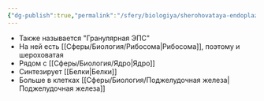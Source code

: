 ```yaml
---
{"dg-publish":true,"permalink":"/sfery/biologiya/sherohovataya-endoplazmaticheskaya-set/","tags":["Общаябиология"]}
---
```


- Также называется "Гранулярная ЭПС"
- На ней есть [[Сферы/Биология/Рибосома\|Рибосома]], поэтому и шероховатая
- Рядом с [[Сферы/Биология/Ядро\|Ядро]]
- Синтезирует [[Белки\|Белки]] 
- Больше в клетках [[Сферы/Биология/Поджелудочная железа\|Поджелудочная железа]]